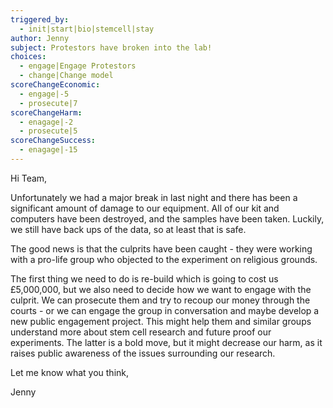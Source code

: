 ```yaml
---
triggered_by:
  - init|start|bio|stemcell|stay
author: Jenny
subject: Protestors have broken into the lab!
choices:
  - engage|Engage Protestors
  - change|Change model
scoreChangeEconomic:
  - engage|-5
  - prosecute|7
scoreChangeHarm:
  - enagage|-2
  - prosecute|5
scoreChangeSuccess:
  - enagage|-15
---
```


Hi Team,

Unfortunately we had a major break in last night and there has been a significant amount of damage to our equipment. All of our kit and computers have been destroyed, and the samples have been taken. Luckily, we still have back ups of the data, so at least that is safe.

The good news is that the culprits have been caught - they were working with a pro-life group who objected to the experiment on religious grounds.

The first thing we need to do is re-build which is going to cost us £5,000,000, but we also need to decide how we want to engage with the culprit. We can prosecute them and try to recoup our money through the courts - or we can engage the group in conversation and maybe develop a new public engagement project. This might help them and similar groups understand more about stem cell research and future proof our experiments. The latter is a bold move, but it might decrease our harm, as it raises public awareness of the issues surrounding our research.

Let me know what you think,

Jenny
